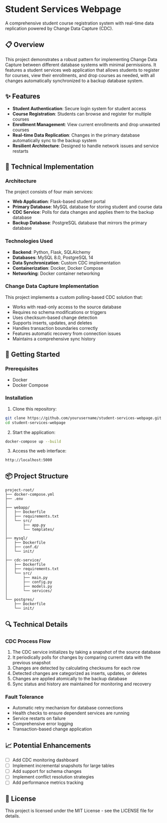 # Student Services Webpage

A comprehensive student course registration system with real-time data replication powered by Change Data Capture (CDC).

## 📋 Overview

This project demonstrates a robust pattern for implementing Change Data Capture between different database systems with minimal permissions. It features a student services web application that allows students to register for courses, view their enrollments, and drop courses as needed, with all changes automatically synchronized to a backup database system.

## ✨ Features

- **Student Authentication**: Secure login system for student access
- **Course Registration**: Students can browse and register for multiple courses
- **Enrollment Management**: View current enrollments and drop unwanted courses
- **Real-time Data Replication**: Changes in the primary database automatically sync to the backup system
- **Resilient Architecture**: Designed to handle network issues and service restarts

## 🔧 Technical Implementation

### Architecture

The project consists of four main services:

- **Web Application**: Flask-based student portal
- **Primary Database**: MySQL database for storing student and course data
- **CDC Service**: Polls for data changes and applies them to the backup database
- **Backup Database**: PostgreSQL database that mirrors the primary database

### Technologies Used

- **Backend**: Python, Flask, SQLAlchemy
- **Databases**: MySQL 8.0, PostgreSQL 14
- **Data Synchronization**: Custom CDC implementation
- **Containerization**: Docker, Docker Compose
- **Networking**: Docker container networking

### Change Data Capture Implementation

This project implements a custom polling-based CDC solution that:

- Works with read-only access to the source database
- Requires no schema modifications or triggers
- Uses checksum-based change detection
- Supports inserts, updates, and deletes
- Handles transaction boundaries correctly
- Features automatic recovery from connection issues
- Maintains a comprehensive sync history

## 🚀 Getting Started

### Prerequisites

- Docker
- Docker Compose

### Installation

1. Clone this repository:
```bash
git clone https://github.com/yourusername/student-services-webpage.git
cd student-services-webpage
```

2. Start the application:
```bash
docker-compose up --build
```

3. Access the web interface:
```
http://localhost:5000
```

## 📦 Project Structure

```
project-root/
├── docker-compose.yml
├── .env
│
├── webapp/
│   ├── Dockerfile
│   ├── requirements.txt
│   └── src/
│       ├── app.py
│       └── templates/
│
├── mysql/
│   ├── Dockerfile
│   ├── conf.d/
│   └── init/
│
├── cdc-service/
│   ├── Dockerfile
│   ├── requirements.txt
│   └── src/
│       ├── main.py
│       ├── config.py
│       ├── models.py
│       └── services/
│
└── postgres/
    ├── Dockerfile
    └── init/
```

## 🔍 Technical Details

### CDC Process Flow

1. The CDC service initializes by taking a snapshot of the source database
2. It periodically polls for changes by comparing current data with the previous snapshot
3. Changes are detected by calculating checksums for each row
4. Detected changes are categorized as inserts, updates, or deletes
5. Changes are applied atomically to the backup database
6. Sync status and history are maintained for monitoring and recovery

### Fault Tolerance

- Automatic retry mechanism for database connections
- Health checks to ensure dependent services are running
- Service restarts on failure
- Comprehensive error logging
- Transaction-based change application

## 📈 Potential Enhancements

- [ ] Add CDC monitoring dashboard
- [ ] Implement incremental snapshots for large tables
- [ ] Add support for schema changes
- [ ] Implement conflict resolution strategies
- [ ] Add performance metrics tracking

## 📄 License

This project is licensed under the MIT License - see the LICENSE file for details.
